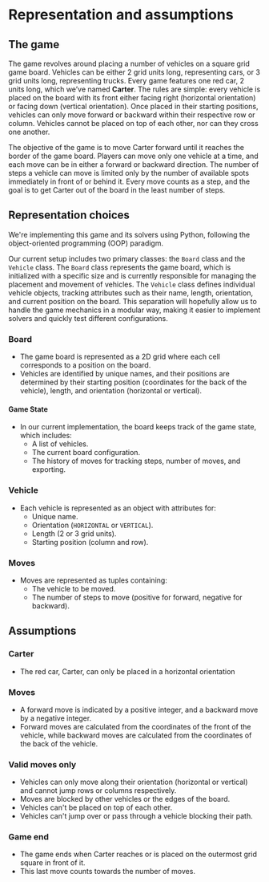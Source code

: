 # Representation and assumptions

## The game

The game revolves around placing a number of vehicles on a square grid game board. Vehicles can be either 2 grid units long, representing cars, or 3 grid units long, representing trucks. Every game features one red car, 2 units long, which we’ve named **Carter**. The rules are simple: every vehicle is placed on the board with its front either facing right (horizontal orientation) or facing down (vertical orientation). Once placed in their starting positions, vehicles can only move forward or backward within their respective row or column. Vehicles cannot be placed on top of each other, nor can they cross one another.

The objective of the game is to move Carter forward until it reaches the border of the game board. Players can move only one vehicle at a time, and each move can be in either a forward or backward direction. The number of steps a vehicle can move is limited only by the number of available spots immediately in front of or behind it. Every move counts as a step, and the goal is to get Carter out of the board in the least number of steps.


## Representation choices

We're implementing this game and its solvers using Python, following the object-oriented programming (OOP) paradigm.

Our current setup includes two primary classes: the `Board` class and the `Vehicle` class. The `Board` class represents the game board, which is initialized with a specific size and is currently responsible for managing the placement and movement of vehicles.
The `Vehicle` class defines individual vehicle objects, tracking attributes such as their name, length, orientation, and current position on the board. This separation will hopefully allow us to handle the game mechanics in a modular way, making it easier to implement solvers and quickly test different configurations.


### Board

- The game board is represented as a 2D grid where each cell corresponds to a position on the board.
- Vehicles are identified by unique names, and their positions are determined by their starting position (coordinates for the back of the vehicle), length, and orientation (horizontal or vertical).

#### Game State

- In our current implementation, the board keeps track of the game state, which includes:
    - A list of vehicles.
    - The current board configuration.
    - The history of moves for tracking steps, number of moves, and exporting.

### Vehicle

- Each vehicle is represented as an object with attributes for:
    - Unique name.
    - Orientation (`HORIZONTAL` or `VERTICAL`).
    - Length (2 or 3 grid units).
    - Starting position (column and row).

### Moves

- Moves are represented as tuples containing:
    - The vehicle to be moved.
    - The number of steps to move (positive for forward, negative for backward).


## Assumptions

### Carter

- The red car, Carter, can only be placed in a horizontal orientation

### Moves

- A forward move is indicated by a positive integer, and a backward move by a negative integer.
- Forward moves are calculated from the coordinates of the front of the vehicle, while backward moves are calculated from the coordinates of the back of the vehicle.

### Valid moves only

- Vehicles can only move along their orientation (horizontal or vertical) and cannot jump rows or columns respectively.
- Moves are blocked by other vehicles or the edges of the board.
- Vehicles can't be placed on top of each other.
- Vehicles can't jump over or pass through a vehicle blocking their path.

### Game end

- The game ends when Carter reaches or is placed on the outermost grid square in front of it.
- This last move counts towards the number of moves.
